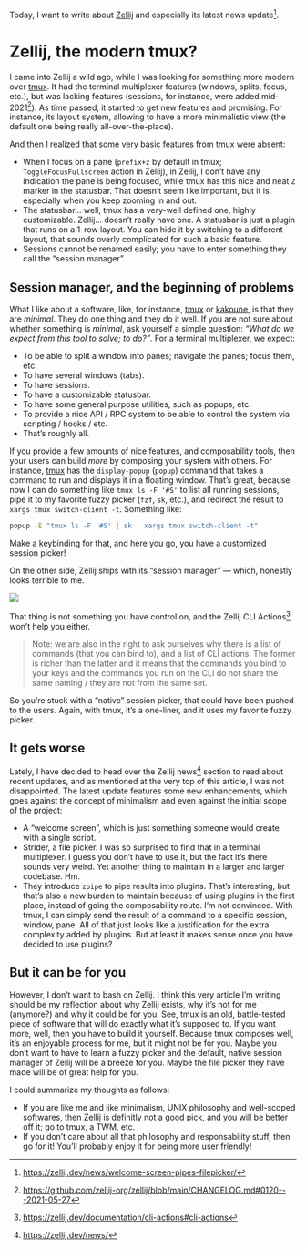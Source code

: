 Today, I want to write about [Zellij] and especially its latest news update[^1].

# Zellij, the modern tmux?

I came into Zellij a wild ago, while I was looking for something more modern over [tmux]. It had the terminal
multiplexer features (windows, splits, focus, etc.), but was lacking features (sessions, for instance, were added
mid-2021[^2]). As time passed, it started to get new features and promising. For instance, its layout system, allowing
to have a more minimalistic view (the default one being really all-over-the-place).

And then I realized that some very basic features from tmux were absent:

- When I focus on a pane (`prefix+z` by default in tmux; `ToggleFocusFullscreen` action in Zellij), in Zellij, I don’t
  have any indication the pane is being focused, while tmux has this nice and neat `Z` marker in the statusbar. That
  doesn’t seem like important, but it is, especially when you keep zooming in and out.
- The statusbar… well, tmux has a very-well defined one, highly customizable. Zellij… doesn’t really have one. A
  statusbar is just a plugin that runs on a 1-row layout. You can hide it by switching to a different layout, that
  sounds overly complicated for such a basic feature.
- Sessions cannot be renamed easily; you have to enter something they call the “session manager”.

## Session manager, and the beginning of problems

What I like about a software, like, for instance, [tmux] or [kakoune], is that they are _minimal_. They do one thing and
they do it well. If you are not sure about whether something is _minimal_, ask yourself a simple question: _“What do
we expect from this tool to solve; to do?”_. For a terminal multiplexer, we expect:

- To be able to split a window into panes; navigate the panes; focus them, etc.
- To have several windows (tabs).
- To have sessions.
- To have a customizable statusbar.
- To have some general purpose utilities, such as popups, etc.
- To provide a nice API / RPC system to be able to control the system via scripting / hooks / etc.
- That’s roughly all.

If you provide a few amounts of nice features, and composability tools, then your users can build _more_ by composing
your system with others. For instance, [tmux] has the `display-popup` (`popup`) command that takes a command to run
and displays it in a floating window. That’s great, because now I can do something like `tmux ls -F '#S'` to list all
running sessions, pipe it to my favorite fuzzy picker (`fzf`, `sk`, etc.), and redirect the result to
`xargs tmux switch-client -t`. Something like:

```sh
popup -E "tmux ls -F '#S' | sk | xargs tmux switch-client -t"
```

Make a keybinding for that, and here you go, you have a customized session picker!

On the other side, Zellij ships with its “session manager” — which, honestly looks terrible to me.

![](https://zellij.dev/img/zellij-session-manager-animated.gif)

That thing is not something you have control on, and the Zellij CLI Actions[^3] won’t help you either.

> Note: we are also in the right to ask ourselves why there is a list of commands (that you can bind to), and a list of
> CLI actions. The former is richer than the latter and it means that the commands you bind to your keys and the
> commands you run on the CLI do not share the same naming / they are not from the same set.

So you’re stuck with a “native” session picker, that could have been pushed to the users. Again, with tmux, it’s a
one-liner, and it uses my favorite fuzzy picker.

## It gets worse

Lately, I have decided to head over the Zellij news[^4] section to read about recent updates, and as mentioned at the
very top of this article, I was not disappointed. The latest update features some new enhancements, which goes against
the concept of minimalism and even against the initial scope of the project:

- A “welcome screen”, which is just something someone would create with a single script.
- Strider, a file picker. I was so surprised to find that in a terminal multiplexer. I guess you don’t have to use it,
  but the fact it’s there sounds very weird. Yet another thing to maintain in a larger and larger codebase. Hm.
- They introduce `zpipe` to pipe results into plugins. That’s interesting, but that’s also a new burden to maintain
  because of using plugins in the first place, instead of going the composability route. I’m not convinced. With tmux,
  I can simply send the result of a command to a specific session, window, pane. All of that just looks like a
  justification for the extra complexity added by plugins. But at least it makes sense once you have decided to use
  plugins?

## But it can be for you

However, I don’t want to bash on Zellij. I think this very article I’m writing should be my reflection about why Zellij
exists, why it’s not for me (anymore?) and why it could be for you. See, tmux is an old, battle-tested piece of software
that will do exactly what it’s supposed to. If you want more, well, then you have to build it yourself. Because tmux
composes well, it’s an enjoyable process for me, but it might not be for you. Maybe you don’t want to have to learn a
fuzzy picker and the default, native session manager of Zellij will be a breeze for you. Maybe the file picker they have
made will be of great help for you.

I could summarize my thoughts as follows:

- If you are like me and like minimalism, UNIX philosophy and well-scoped softwares, then Zellij is definitly not a good
  pick, and you will be better off it; go to tmux, a TWM, etc.
- If you don’t care about all that philosophy and responsability stuff, then go for it! You’ll probably enjoy it for
  being more user friendly!

[newsboat]: https://newsboat.org/index.html
[Zellij]: https://zellij.dev
[tmux]: https://github.com/tmux/tmux/wiki
[kakoune]: https://kakoune.org
[^1]: https://zellij.dev/news/welcome-screen-pipes-filepicker/
[^2]: https://github.com/zellij-org/zellij/blob/main/CHANGELOG.md#0120---2021-05-27
[^3]: https://zellij.dev/documentation/cli-actions#cli-actions
[^4]: https://zellij.dev/news/
